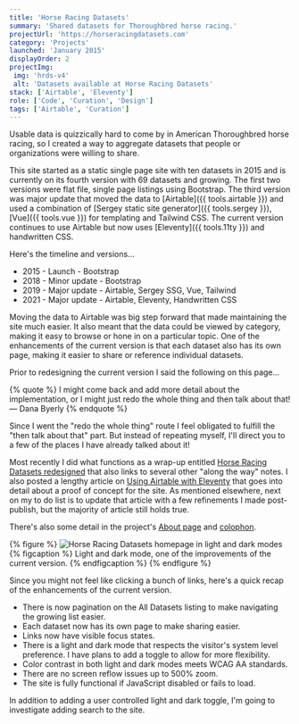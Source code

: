 ```yaml
---
title: 'Horse Racing Datasets'
summary: 'Shared datasets for Thoroughbred horse racing.'
projectUrl: 'https://horseracingdatasets.com'
category: 'Projects'
launched: 'January 2015'
displayOrder: 2
projectImg:
 img: 'hrds-v4'
 alt: 'Datasets available at Horse Racing Datasets'
stack: ['Airtable', 'Eleventy']
role: ['Code', 'Curation', 'Design']
tags: ['Airtable', 'Curation']
---
```


Usable data is quizzically hard to come by in American Thoroughbred horse racing, so I created a way to aggregate datasets that people or organizations were willing to share.

This site started as a static single page site with ten datasets in 2015 and is currently on its fourth version with 69 datasets and growing. The first two versions were flat file, single page listings using Bootstrap. The third version was major update that moved the data to [Airtable]({{ tools.airtable }}) and used a combination of [Sergey static site generator]({{ tools.sergey }}), [Vue]({{ tools.vue }}) for templating and Tailwind CSS. The current version continues to use Airtable but now uses [Eleventy]({{ tools.11ty }}) and handwritten CSS.

Here's the timeline and versions...

* 2015 - Launch - Bootstrap
* 2018 - Minor update - Bootstrap
* 2019 - Major update - Airtable, Sergey SSG, Vue, Tailwind
* 2021 - Major update - Airtable, Eleventy, Handwritten CSS


Moving the data to Airtable was big step forward that made maintaining the site much easier. It also meant that the data could be viewed by category, making it easy to browse or hone in on a particular topic. One of the enhancements of the current version is that each dataset also has its own page, making it easier to share or reference individual datasets.

Prior to redesigning the current version I said the following on this page...

{% quote %}
I might come back and add more detail about the implementation, or I might just redo the whole thing and then talk about that! — Dana Byerly
{% endquote %}

Since I went the "redo the whole thing" route I feel obligated to fulfill the "then talk about that" part. But instead of repeating myself, I'll direct you to a few of the places I have already talked about it!

Most recently I did what functions as a wrap-up entitled [Horse Racing Datasets redesigned](/notes/horse-racing-datasets-redesigned/) that also links to several other "along the way" notes. I also posted a lengthy article on [Using Airtable with Eleventy](/articles/using-airtable-with-eleventy/) that goes into detail about a proof of concept for the site. As mentioned elsewhere, next on my to do list is to update that article with a few refinements I made post-publish, but the majority of article still holds true.

There's also some detail in the project's [About page](https://horseracingdatasets.com/about/) and [colophon](https://horseracingdatasets.com/colophon/).


{% figure %}
  <picture>
    <source srcset="/img/hrds-light-dark.avif" type="image/avif">
    <source srcset="/img/hrds-light-dark.webp" type="image/webp">
    <img src="/img/hrds-light-dark.png" alt="Horse Racing Datasets homepage in light and dark modes" loading="lazy" />
  </picture>
  {% figcaption %}
    Light and dark mode, one of the improvements of the current version.
  {% endfigcaption %}
{% endfigure %}


Since you might not feel like clicking a bunch of links, here's a quick recap of the enhancements of the current version.

* There is now pagination on the All Datasets listing to make navigating the growing list easier.
* Each dataset now has its own page to make sharing easier.
* Links now have visible focus states.
* There is a light and dark mode that respects the visitor's system level preference. I have plans to add a toggle to allow for more flexibility.
* Color contrast in both light and dark modes meets WCAG AA standards.
* There are no screen reflow issues up to 500% zoom.
* The site is fully functional if JavaScript disabled or fails to load.

In addition to adding a user controlled light and dark toggle, I'm going to investigate adding search to the site.
